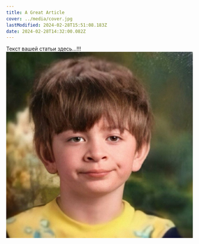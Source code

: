 ```yaml
---
title: A Great Article
cover: ../media/cover.jpg
lastModified: 2024-02-28T15:51:08.183Z
date: 2024-02-28T14:32:00.082Z
---
```


Текст вашей статьи здесь...!!!
![Cover Image](../media/cover.jpg)
